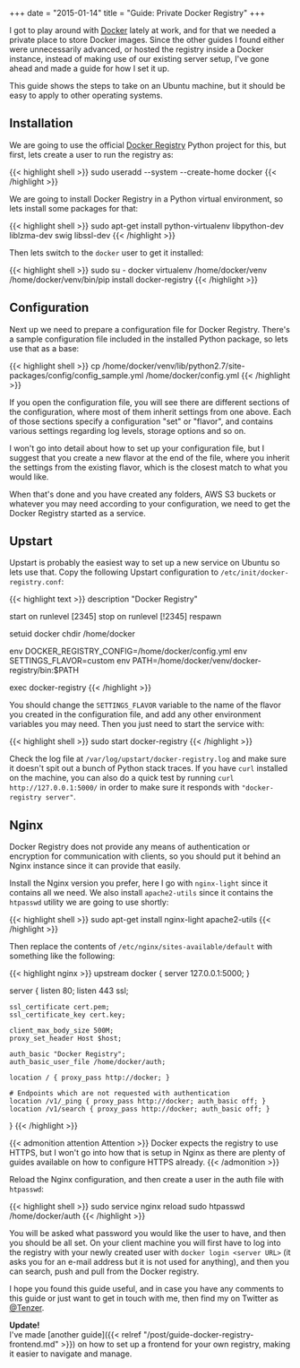 +++
date = "2015-01-14"
title = "Guide: Private Docker Registry"
+++

I got to play around with [Docker](https://www.docker.com/) lately at work, and for that we needed a private place to store Docker images. Since the other guides I found either were unnecessarily advanced, or hosted the registry inside a Docker instance, instead of making use of our existing server setup, I've gone ahead and made a guide for how I set it up.

This guide shows the steps to take on an Ubuntu machine, but it should be easy to apply to other operating systems.


Installation
------------

We are going to use the official [Docker Registry](https://github.com/docker/docker-registry) Python project for this, but first, lets create a user to run the registry as:

{{< highlight shell >}}
sudo useradd --system --create-home docker
{{< /highlight >}}

We are going to install Docker Registry in a Python virtual environment, so lets install some packages for that:

{{< highlight shell >}}
sudo apt-get install python-virtualenv libpython-dev liblzma-dev swig libssl-dev
{{< /highlight >}}

Then lets switch to the `docker` user to get it installed:

{{< highlight shell >}}
sudo su - docker
virtualenv /home/docker/venv
/home/docker/venv/bin/pip install docker-registry
{{< /highlight >}}


Configuration
-------------

Next up we need to prepare a configuration file for Docker Registry. There's a sample configuration file included in the installed Python package, so lets use that as a base:

{{< highlight shell >}}
cp /home/docker/venv/lib/python2.7/site-packages/config/config_sample.yml /home/docker/config.yml
{{< /highlight >}}

If you open the configuration file, you will see there are different sections of the configuration, where most of them inherit settings from one above. Each of those sections specify a configuration "set" or "flavor", and contains various settings regarding log levels, storage options and so on.

I won't go into detail about how to set up your configuration file, but I suggest that you create a new flavor at the end of the file, where you inherit the settings from the existing flavor, which is the closest match to what you would like.

When that's done and you have created any folders, AWS S3 buckets or whatever you may need according to your configuration, we need to get the Docker Registry started as a service.


Upstart
-------

Upstart is probably the easiest way to set up a new service on Ubuntu so lets use that. Copy the following Upstart configuration to `/etc/init/docker-registry.conf`:

{{< highlight text >}}
description "Docker Registry"

start on runlevel [2345]
stop on runlevel [!2345]
respawn

setuid docker
chdir /home/docker

env DOCKER_REGISTRY_CONFIG=/home/docker/config.yml
env SETTINGS_FLAVOR=custom
env PATH=/home/docker/venv/docker-registry/bin:$PATH

exec docker-registry
{{< /highlight >}}

You should change the `SETTINGS_FLAVOR` variable to the name of the flavor you created in the configuration file, and add any other environment variables you may need. Then you just need to start the service with:

{{< highlight shell >}}
sudo start docker-registry
{{< /highlight >}}

Check the log file at `/var/log/upstart/docker-registry.log` and make sure it doesn't spit out a bunch of Python stack traces. If you have `curl` installed on the machine, you can also do a quick test by running `curl http://127.0.0.1:5000/` in order to make sure it responds with `"docker-registry server"`.


Nginx
-----

Docker Registry does not provide any means of authentication or encryption for communication with clients, so you should put it behind an Nginx instance since it can provide that easily.

Install the Nginx version you prefer, here I go with `nginx-light` since it contains all we need. We also install `apache2-utils` since it contains the `htpasswd` utility we are going to use shortly:

{{< highlight shell >}}
sudo apt-get install nginx-light apache2-utils
{{< /highlight >}}

Then replace the contents of `/etc/nginx/sites-available/default` with something like the following:

{{< highlight nginx >}}
upstream docker { server 127.0.0.1:5000; }

server {
    listen 80;
    listen 443 ssl;

    ssl_certificate cert.pem;
    ssl_certificate_key cert.key;

    client_max_body_size 500M;
    proxy_set_header Host $host;

    auth_basic "Docker Registry";
    auth_basic_user_file /home/docker/auth;

    location / { proxy_pass http://docker; }

    # Endpoints which are not requested with authentication
    location /v1/_ping { proxy_pass http://docker; auth_basic off; }
    location /v1/search { proxy_pass http://docker; auth_basic off; }
}
{{< /highlight >}}

{{< admonition attention Attention >}}
Docker expects the registry to use HTTPS, but I won't go into how that is setup in Nginx as there are plenty of guides available on how to configure HTTPS already.
{{< /admonition >}}

Reload the Nginx configuration, and then create a user in the auth file with `htpasswd`:

{{< highlight shell >}}
sudo service nginx reload
sudo htpasswd /home/docker/auth <username>
{{< /highlight >}}

You will be asked what password you would like the user to have, and then you should be all set. On your client machine you will first have to log into the registry with your newly created user with `docker login <server URL>` (it asks you for an e-mail address but it is not used for anything), and then you can search, push and pull from the Docker registry.

I hope you found this guide useful, and in case you have any comments to this guide or just want to get in touch with me, then find my on Twitter as [@Tenzer](https://twitter.com/Tenzer).

**Update!**  
I've made [another guide]({{< relref "/post/guide-docker-registry-frontend.md" >}}) on how to set up a frontend for your own registry, making it easier to navigate and manage.
